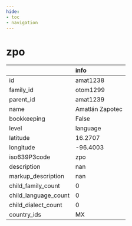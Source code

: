 ```yaml
---
hide:
- toc
- navigation
---
```

# zpo
|                      | info            |
|:---------------------|:----------------|
| id                   | amat1238        |
| family_id            | otom1299        |
| parent_id            | amat1239        |
| name                 | Amatlán Zapotec |
| bookkeeping          | False           |
| level                | language        |
| latitude             | 16.2707         |
| longitude            | -96.4003        |
| iso639P3code         | zpo             |
| description          | nan             |
| markup_description   | nan             |
| child_family_count   | 0               |
| child_language_count | 0               |
| child_dialect_count  | 0               |
| country_ids          | MX              |